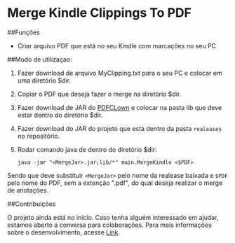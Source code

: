 # Merge Kindle Clippings To PDF

##Funções

* Criar arquivo PDF que está no seu Kindle com marcações no seu PC

##Modo de utilizaçao:

1. Fazer download de arquivo MyClipping.txt para o seu PC e colocar em uma diretório $dir.
2. Copiar o PDF que deseja fazer o merge na diretório $dir.
2. Fazer download de JAR do [PDFCLown]() e colocar na pasta lib que deve estar dentro do diretório $dir.
2. Fazer download do JAR do projeto que está dentro da pasta `realeases` no repositório.
2. Rodar comando java de dentro do diretório $dir:

    `java -jar "<MergeJar>.jar;lib/*" main.MergeKindle <$PDF>`

Sendo que deve substituir `<MergeJar>` pelo nome da realease baixada e `$PDF` pelo nome do PDF, sem a extenção ".pdf", do qual deseja realizar o merge de anotações.

##Contribuições

O projeto ainda está no início. Caso tenha alguém interessado em ajudar, estamos aberto a conversa para colaborações. Para mais informações sobre o desenvolvimento, acesse [Link](https://github.com/alexferreiradev/MergeKindleClippingsToPDF/blob/master/Documentation.md).

